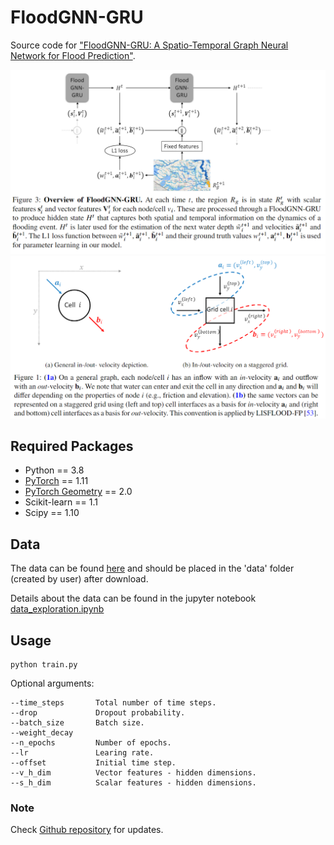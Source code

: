 # FloodGNN-GRU

Source code for ["FloodGNN-GRU: A Spatio-Temporal Graph Neural Network for Flood Prediction"](). 

![framework](./figs/floodgnn-gru-framework.png)
![framework](./figs/floodgnn-gru-velocity.png)

## Required Packages
* Python == 3.8
* [PyTorch](https://pytorch.org/) == 1.11
* [PyTorch Geometry](https://pytorch-geometric.readthedocs.io/) == 2.0
* Scikit-learn == 1.1 
* Scipy == 1.10

## Data 
The data can be found [here](https://zenodo.org/records/10787632?token=eyJhbGciOiJIUzUxMiJ9.eyJpZCI6IjRmZjFlYjM5LWI0NTItNDVlMy04OTRjLWNiY2M4YTgwZmFlNSIsImRhdGEiOnt9LCJyYW5kb20iOiJmOGI0NDMxNTg2NmMxNzg3YWE3YmQxZmYzMTE2ODRiZSJ9.CFvVViSDO4_Q8CR7mZ5zPzl0qTTYNlRvLs1Li1hbwh80Sz_C1F8pViPXvuToHRJuIK6McjoMuU631q64h-TXtw) and should be placed in the 'data' folder (created by user) after download. 

Details about the data can be found in the jupyter notebook [data_exploration.ipynb](./data_exploration.ipynb)

## Usage
    python train.py   


Optional arguments:

    --time_steps       Total number of time steps.
    --drop             Dropout probability.
    --batch_size       Batch size.
    --weight_decay 
    --n_epochs         Number of epochs.
    --lr               Learing rate.
    --offset           Initial time step.
    --v_h_dim          Vector features - hidden dimensions.
    --s_h_dim          Scalar features - hidden dimensions.


### Note 
Check [Github repository](https://github.com/kanz76/FloodGNN-GRU.git) for updates. 
